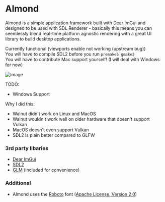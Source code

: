 # Almond

Almond is a simple application framework built with Dear ImGui and designed to be used with SDL Renderer - basically this means you can seemlessly blend real-time platform agnostic rendering with a great UI library to build desktop applications.

Currently functional (viewports enable not working (upstream bug))  
You will have to compile SDL2 before you run `premake5 gmake2`  
You will have to contribute Mac support yourself! (I will deal with Windows for now)  

![image](https://user-images.githubusercontent.com/45927311/184246207-2bc52659-ca45-4c38-99a8-d6b46b18620d.png)


TODO:
- Windows Support

Why I did this:  
- Walnut didn't work on Linux and MacOS  
- Walnut wouldn't work well on older hardware that doesn't support Vulkan  
- MacOS doesn't even support Vulkan  
- SDL2 is plain better compared to GLFW  

### 3rd party libaries
- [Dear ImGui](https://github.com/ocornut/imgui)
- [SDL2](https://github.com/libsdl-org/SDL)
- [GLM](https://github.com/g-truc/glm) (included for convenience)

### Additional
- Almond uses the [Roboto](https://fonts.google.com/specimen/Roboto) font ([Apache License, Version 2.0](https://www.apache.org/licenses/LICENSE-2.0))
